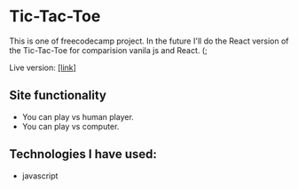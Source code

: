# Tic-Tac-Toe

This is one of freecodecamp project.
In the future I'll do the React version of the Tic-Tac-Toe for comparision vanila js and React. (;

Live version: [[link]](http://kamil.webheroes.io/Projekty/tictactoe/)


## Site functionality

* You can play vs human player.
* You can play vs computer.

## Technologies I have used:
* javascript
